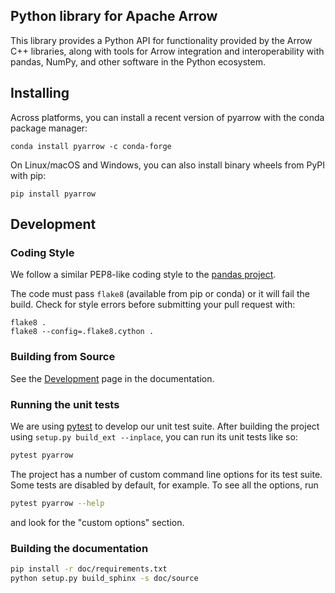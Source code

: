 <!---
  Licensed to the Apache Software Foundation (ASF) under one
  or more contributor license agreements.  See the NOTICE file
  distributed with this work for additional information
  regarding copyright ownership.  The ASF licenses this file
  to you under the Apache License, Version 2.0 (the
  "License"); you may not use this file except in compliance
  with the License.  You may obtain a copy of the License at

    http://www.apache.org/licenses/LICENSE-2.0

  Unless required by applicable law or agreed to in writing,
  software distributed under the License is distributed on an
  "AS IS" BASIS, WITHOUT WARRANTIES OR CONDITIONS OF ANY
  KIND, either express or implied.  See the License for the
  specific language governing permissions and limitations
  under the License.
-->

## Python library for Apache Arrow

This library provides a Python API for functionality provided by the Arrow C++
libraries, along with tools for Arrow integration and interoperability with
pandas, NumPy, and other software in the Python ecosystem.

## Installing

Across platforms, you can install a recent version of pyarrow with the conda
package manager:

```shell
conda install pyarrow -c conda-forge
```

On Linux/macOS and Windows, you can also install binary wheels from PyPI with pip:

```shell
pip install pyarrow
```

## Development

### Coding Style

We follow a similar PEP8-like coding style to the [pandas project][3].

The code must pass `flake8` (available from pip or conda) or it will fail the
build. Check for style errors before submitting your pull request with:

```
flake8 .
flake8 --config=.flake8.cython .
```

### Building from Source

See the [Development][2] page in the documentation.

### Running the unit tests

We are using [pytest][4] to develop our unit test suite. After building the
project using `setup.py build_ext --inplace`, you can run its unit tests like
so:

```bash
pytest pyarrow
```

The project has a number of custom command line options for its test
suite. Some tests are disabled by default, for example. To see all the options,
run

```bash
pytest pyarrow --help
```

and look for the "custom options" section.

### Building the documentation

```bash
pip install -r doc/requirements.txt
python setup.py build_sphinx -s doc/source
```

[2]: https://github.com/apache/arrow/blob/master/python/doc/source/development.rst
[3]: https://github.com/pandas-dev/pandas
[4]: https://docs.pytest.org/en/latest/